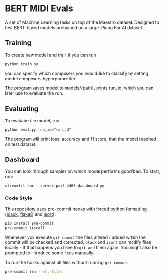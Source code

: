 # BERT MIDI Evals

A set of Machine Learning tasks on top of the Maestro dataset. Designed to test BERT-based models pretrained on a larger Piano For AI dataset.

## Training
To create new model and train it you can run
```shell
python train.py
```
you can specify which composers you would like to classify by setting model.composers hyperparameter.

The program saves model to models/{path}, prints run_id, which you can later use to evaluate the run.
## Evaluating
To evaluate the model, run:
```shell
python eval.py run_id="run_id"
```
The program will print loss, accuracy and f1 score, that the model reached on test dataset.

## Dashboard
You can look through samples on which model performs good/bad. To start, run:
```shell
streamlit run --server.port 4466 dashboard.py
```

### Code Style

This repository uses pre-commit hooks with forced python formatting ([black](https://github.com/psf/black),
[flake8](https://flake8.pycqa.org/en/latest/), and [isort](https://pycqa.github.io/isort/)):

```sh
pip install pre-commit
pre-commit install
```

Whenever you execute `git commit` the files altered / added within the commit will be checked and corrected.
`black` and `isort` can modify files locally - if that happens you have to `git add` them again.
You might also be prompted to introduce some fixes manually.

To run the hooks against all files without running `git commit`:

```sh
pre-commit run --all-files
```
